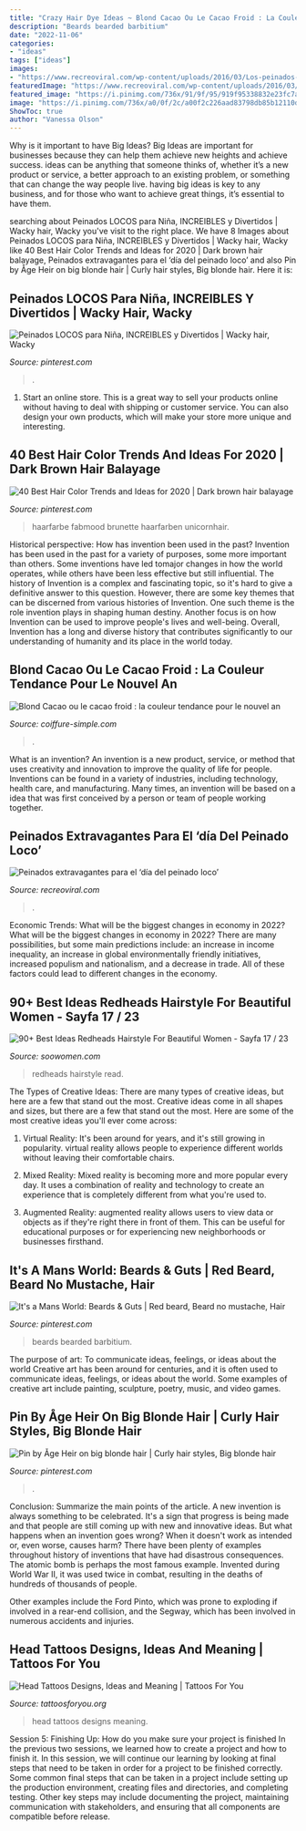 ```yaml
---
title: "Crazy Hair Dye Ideas ~ Blond Cacao Ou Le Cacao Froid : La Couleur Tendance Pour Le Nouvel An"
description: "Beards bearded barbitium"
date: "2022-11-06"
categories:
- "ideas"
tags: ["ideas"]
images:
- "https://www.recreoviral.com/wp-content/uploads/2016/03/Los-peinados-más-extravagantes-del-día-del-peinado-loco-15.jpg"
featuredImage: "https://www.recreoviral.com/wp-content/uploads/2016/03/Los-peinados-más-extravagantes-del-día-del-peinado-loco-15.jpg"
featured_image: "https://i.pinimg.com/736x/91/9f/95/919f95338832e23fc7a9d80e878e6329.jpg"
image: "https://i.pinimg.com/736x/a0/0f/2c/a00f2c226aad83798db85b12110dfabc.jpg"
ShowToc: true
author: "Vanessa Olson"
---
```



Why is it important to have Big Ideas?
Big Ideas are important for businesses because they can help them achieve new heights and achieve success. ideas can be anything that someone thinks of, whether it’s a new product or service, a better approach to an existing problem, or something that can change the way people live. having big ideas is key to any business, and for those who want to achieve great things, it’s essential to have them.

	

		
searching about Peinados LOCOS para Niña, INCREIBLES y Divertidos | Wacky hair, Wacky you've visit to the right place. We have 8 Images about Peinados LOCOS para Niña, INCREIBLES y Divertidos | Wacky hair, Wacky like 40 Best Hair Color Trends and Ideas for 2020 | Dark brown hair balayage, Peinados extravagantes para el ‘día del peinado loco’ and also Pin by Åge Heir on big blonde hair | Curly hair styles, Big blonde hair. Here it is:
		
    
## Peinados LOCOS Para Niña, INCREIBLES Y Divertidos | Wacky Hair, Wacky

<img loading=lazy src="https://i.pinimg.com/736x/a0/0f/2c/a00f2c226aad83798db85b12110dfabc.jpg" onerror="this.onerror=null;this.src='https://tse3.mm.bing.net/th?id=OIP.IsV2xhESmGt8geYKviv1DgHaJ4&amp;pid=15.1';" alt="Peinados LOCOS para Niña, INCREIBLES y Divertidos | Wacky hair, Wacky">

_Source: pinterest.com_

>. 

	

1. Start an online store. This is a great way to sell your products online without having to deal with shipping or customer service. You can also design your own products, which will make your store more unique and interesting.

    
## 40 Best Hair Color Trends And Ideas For 2020 | Dark Brown Hair Balayage

<img loading=lazy src="https://i.pinimg.com/736x/64/64/00/6464007bd636196ee5932449fe875a97.jpg" onerror="this.onerror=null;this.src='https://tse2.mm.bing.net/th?id=OIP.hPdhvPNKZbu1zv6uHJEzXQHaMZ&amp;pid=15.1';" alt="40 Best Hair Color Trends and Ideas for 2020 | Dark brown hair balayage">

_Source: pinterest.com_

>haarfarbe fabmood brunette haarfarben unicornhair. 

	

Historical perspective: How has invention been used in the past?
Invention has been used in the past for a variety of purposes, some more important than others. Some inventions have led tomajor changes in how the world operates, while others have been less effective but still influential. The history of Invention is a complex and fascinating topic, so it's hard to give a definitive answer to this question. However, there are some key themes that can be discerned from various histories of Invention. One such theme is the role invention plays in shaping human destiny. Another focus is on how Invention can be used to improve people's lives and well-being. Overall, Invention has a long and diverse history that contributes significantly to our understanding of humanity and its place in the world today.

    
## Blond Cacao Ou Le Cacao Froid : La Couleur Tendance Pour Le Nouvel An

<img loading=lazy src="http://coiffure-simple.com/wp-content/uploads/2018/11/15-6.jpg" onerror="this.onerror=null;this.src='https://tse4.mm.bing.net/th?id=OIP.4KwG1ud-ZQr9EWh_-pSIEwHaLG&amp;pid=15.1';" alt="Blond Cacao ou le cacao froid : la couleur tendance pour le nouvel an">

_Source: coiffure-simple.com_

>. 

	

What is an invention?
An invention is a new product, service, or method that uses creativity and innovation to improve the quality of life for people. Inventions can be found in a variety of industries, including technology, health care, and manufacturing. Many times, an invention will be based on a idea that was first conceived by a person or team of people working together.

    
## Peinados Extravagantes Para El ‘día Del Peinado Loco’

<img loading=lazy src="https://www.recreoviral.com/wp-content/uploads/2016/03/Los-peinados-más-extravagantes-del-día-del-peinado-loco-15.jpg" onerror="this.onerror=null;this.src='https://tse4.mm.bing.net/th?id=OIP.QvHFkHkq4RPpCrW9AkUalAHaLF&amp;pid=15.1';" alt="Peinados extravagantes para el ‘día del peinado loco’">

_Source: recreoviral.com_

>. 

	

Economic Trends: What will be the biggest changes in economy in 2022?
What will be the biggest changes in economy in 2022? There are many possibilities, but some main predictions include: an increase in income inequality, an increase in global environmentally friendly initiatives, increased populism and nationalism, and a decrease in trade. All of these factors could lead to different changes in the economy.

    
## 90+ Best Ideas Redheads Hairstyle For Beautiful Women - Sayfa 17 / 23

<img loading=lazy src="https://soowomen.com/wp-content/uploads/2019/12/90-Best-Ideas-Redheads-Hairstyle-For-Beautiful-Women_68.jpg" onerror="this.onerror=null;this.src='https://tse3.mm.bing.net/th?id=OIP.VfrgayVPO7f9tph1BCKgBgHaLz&amp;pid=15.1';" alt="90+ Best Ideas Redheads Hairstyle For Beautiful Women - Sayfa 17 / 23">

_Source: soowomen.com_

>redheads hairstyle read. 

	

The Types of Creative Ideas: There are many types of creative ideas, but here are a few that stand out the most.
Creative ideas come in all shapes and sizes, but there are a few that stand out the most. Here are some of the most creative ideas you'll ever come across:
1. Virtual Reality: It's been around for years, and it's still growing in popularity. virtual reality allows people to experience different worlds without leaving their comfortable chairs.

2. Mixed Reality: Mixed reality is becoming more and more popular every day. It uses a combination of reality and technology to create an experience that is completely different from what you're used to.

3. Augmented Reality: augmented reality allows users to view data or objects as if they're right there in front of them. This can be useful for educational purposes or for experiencing new neighborhoods or businesses firsthand.


    
## It&#039;s A Mans World: Beards &amp; Guts | Red Beard, Beard No Mustache, Hair

<img loading=lazy src="https://i.pinimg.com/736x/cb/56/85/cb56858aa98f5d104d3b97cd9298e060--man-with-beard-red-beard.jpg" onerror="this.onerror=null;this.src='https://tse4.mm.bing.net/th?id=OIP.NVNFenxv6p5lHdOtnjEHLgHaNL&amp;pid=15.1';" alt="It&#039;s a Mans World: Beards &amp; Guts | Red beard, Beard no mustache, Hair">

_Source: pinterest.com_

>beards bearded barbitium. 

	

The purpose of art: To communicate ideas, feelings, or ideas about the world
Creative art has been around for centuries, and it is often used to communicate ideas, feelings, or ideas about the world. Some examples of creative art include painting, sculpture, poetry, music, and video games.

    
## Pin By Åge Heir On Big Blonde Hair | Curly Hair Styles, Big Blonde Hair

<img loading=lazy src="https://i.pinimg.com/736x/91/9f/95/919f95338832e23fc7a9d80e878e6329.jpg" onerror="this.onerror=null;this.src='https://tse3.mm.bing.net/th?id=OIP.EFHb2FnSc3IhxawqpsE6hQHaNY&amp;pid=15.1';" alt="Pin by Åge Heir on big blonde hair | Curly hair styles, Big blonde hair">

_Source: pinterest.com_

>. 

	

Conclusion: Summarize the main points of the article.
A new invention is always something to be celebrated. It's a sign that progress is being made and that people are still coming up with new and innovative ideas. But what happens when an invention goes wrong? When it doesn't work as intended or, even worse, causes harm?
There have been plenty of examples throughout history of inventions that have had disastrous consequences. The atomic bomb is perhaps the most famous example. Invented during World War II, it was used twice in combat, resulting in the deaths of hundreds of thousands of people.

Other examples include the Ford Pinto, which was prone to exploding if involved in a rear-end collision, and the Segway, which has been involved in numerous accidents and injuries.

    
## Head Tattoos Designs, Ideas And Meaning | Tattoos For You

<img loading=lazy src="http://www.tattoosforyou.org/wp-content/uploads/2016/05/Head-Tattoos.jpg" onerror="this.onerror=null;this.src='https://tse2.mm.bing.net/th?id=OIP.1-fnfHRID0z5mrx7jW4JYwHaLH&amp;pid=15.1';" alt="Head Tattoos Designs, Ideas and Meaning | Tattoos For You">

_Source: tattoosforyou.org_

>head tattoos designs meaning. 

	

Session 5: Finishing Up: How do you make sure your project is finished
In the previous two sessions, we learned how to create a project and how to finish it. In this session, we will continue our learning by looking at final steps that need to be taken in order for a project to be finished correctly.
Some common final steps that can be taken in a project include setting up the production environment, creating files and directories, and completing testing. Other key steps may include documenting the project, maintaining communication with stakeholders, and ensuring that all components are compatible before release.

